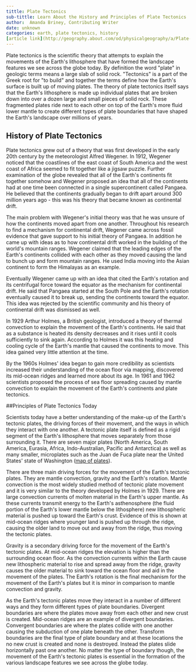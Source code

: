 ```yaml
---
tittle: Plate Tectonics
sub-tittle: Learn About the History and Principles of Plate Tectonics
author:  Amanda Briney, Contributing Writer
date: unknown
categories: earth, plate tectonics, history
[article link](http://geography.about.com/od/physicalgeography/a/Plate-Tectonics.htm)
---
```


Plate tectonics is the scientific theory that attempts to explain the movements of the Earth's lithosphere that have formed the landscape features we see across the globe today. By definition the word "plate" in geologic terms means a large slab of solid rock. "Tectonics" is a part of the Greek root for "to build" and together the terms define how the Earth's surface is built up of moving plates.
The theory of plate tectonics itself says that the Earth's lithosphere is made up individual plates that are broken down into over a dozen large and small pieces of solid rock. These fragmented plates ride next to each other on top of the Earth's more fluid lower mantle to create different types of plate boundaries that have shaped the Earth's landscape over millions of years.

## History of Plate Tectonics

Plate tectonics grew out of a theory that was first developed in the early 20th century by the meteorologist Alfred Wegener. In 1912, Wegener noticed that the coastlines of the east coast of South America and the west coast of Africa seemed to fit together like a jigsaw puzzle. Further examination of the globe revealed that all of the Earth's continents fit together somehow and Wegener proposed an idea that all of the continents had at one time been connected in a single supercontinent called Pangaea. He believed that the continents gradually began to drift apart around 300 million years ago - this was his theory that became known as continental drift.

The main problem with Wegener's initial theory was that he was unsure of how the continents moved apart from one another. Throughout his research to find a mechanism for continental drift, Wegener came across fossil evidence that gave support to his initial theory of Pangaea. In addition he came up with ideas as to how continental drift worked in the building of the world's mountain ranges. Wegener claimed that the leading edges of the Earth's continents collided with each other as they moved causing the land to bunch up and form mountain ranges. He used India moving into the Asian continent to form the Himalayas as an example.

Eventually Wegener came up with an idea that cited the Earth's rotation and its centrifugal force toward the equator as the mechanism for continental drift. He said that Pangaea started at the South Pole and the Earth's rotation eventually caused it to break up, sending the continents toward the equator. This idea was rejected by the scientific community and his theory of continental drift was dismissed as well.

In 1929 Arthur Holmes, a British geologist, introduced a theory of thermal convection to explain the movement of the Earth's continents. He said that as a substance is heated its density decreases and it rises until it cools sufficiently to sink again. According to Holmes it was this heating and cooling cycle of the Earth's mantle that caused the continents to move. This idea gained very little attention at the time.

By the 1960s Holmes' idea began to gain more credibility as scientists increased their understanding of the ocean floor via mapping, discovered its mid-ocean ridges and learned more about its age. In 1961 and 1962 scientists proposed the process of sea floor spreading caused by mantle convection to explain the movement of the Earth's continents and plate tectonics.

##Principles of Plate Tectonics Today

Scientists today have a better understanding of the make-up of the Earth's tectonic plates, the driving forces of their movement, and the ways in which they interact with one another. A tectonic plate itself is defined as a rigid segment of the Earth's lithosphere that moves separately from those surrounding it. There are seven major plates (North America, South America, Eurasia, Africa, Indo-Australian, Pacific and Antarctica) as well as many smaller, microplates such as the Juan de Fuca plate near the United States' state of Washington ([map of plates](http://geology.about.com/od/platetectonicmaps/ss/Basic-Map-Tectonic-Plates.htm)).

There are three main driving forces for the movement of the Earth's tectonic plates. They are mantle convection, gravity and the Earth's rotation. Mantle convection is the most widely studied method of tectonic plate movement and it is very similar to the theory developed by Holmes in 1929. There are large convection currents of molten material in the Earth's upper mantle. As these currents transmit energy to the Earth's asthenosphere (the fluid portion of the Earth's lower mantle below the lithosphere) new lithospheric material is pushed up toward the Earth's crust. Evidence of this is shown at mid-ocean ridges where younger land is pushed up through the ridge, causing the older land to move out and away from the ridge, thus moving the tectonic plates.

Gravity is a secondary driving force for the movement of the Earth's tectonic plates. At mid-ocean ridges the elevation is higher than the surrounding ocean floor. As the convection currents within the Earth cause new lithospheric material to rise and spread away from the ridge, gravity causes the older material to sink toward the ocean floor and aid in the movement of the plates. The Earth's rotation is the final mechanism for the movement of the Earth's plates but it is minor in comparison to mantle convection and gravity.

As the Earth's tectonic plates move they interact in a number of different ways and they form different types of plate boundaries. Divergent boundaries are where the plates move away from each other and new crust is created. Mid-ocean ridges are an example of divergent boundaries. Convergent boundaries are where the plates collide with one another causing the subduction of one plate beneath the other. Transform boundaries are the final type of plate boundary and at these locations the no new crust is created and none is destroyed. Instead the plates slide horizontally past one another. No matter the type of boundary though, the movement of the Earth's tectonic plates is essential in the formation of the various landscape features we see across the globe today.